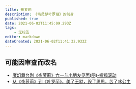 ```yaml
---
title: 夜萝莉
description: 《精灵梦叶罗丽》的前身
published: true
date: 2021-06-02T11:45:09.293Z
tags:
    - 无标签
editor: markdown
dateCreated: 2021-06-02T11:41:32.933Z
---
```


## 可能因审查而改名

+ [魔幻舞台剧《夜萝莉》六一与小朋友见面(图)-搜狐滚动](https://web.archive.org/web/20210602084010/https://roll.sohu.com/20120517/n343367337.shtml)
+ [从《夜萝莉》到《叶罗丽》，美了王默，毁了思思，苦了冰公主](https://web.archive.org/web/20210602082306/https://twgreatdaily.com/zh-cn/gdLgMGwB8g2yegNDuN4B.html)
